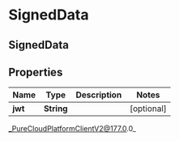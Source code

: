 # SignedData

## SignedData

## Properties

|Name | Type | Description | Notes|
|------------ | ------------- | ------------- | -------------|
| **jwt** | **String** |  | [optional] |



_PureCloudPlatformClientV2@177.0.0_
